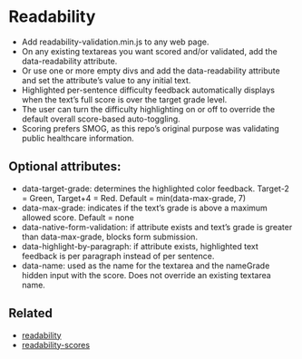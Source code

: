 # Readability

*   Add readability-validation.min.js to any web page.
*   On any existing textareas you want scored and/or validated,
    add the data-readability attribute.
*   Or use one or more empty divs and add the data-readability attribute
    and set the attribute’s value to any initial text.
*   Highlighted per-sentence difficulty feedback automatically displays when
    the text’s full score is over the target grade level.
*   The user can turn the difficulty highlighting on or off
    to override the default overall score-based auto-toggling.
*   Scoring prefers SMOG, as this repo’s original purpose was
    validating public healthcare information.

## Optional attributes:

*   data-target-grade: determines the highlighted color feedback.
    Target-2 = Green, Target+4 = Red.  Default = min(data-max-grade, 7)
*   data-max-grade: indicates if the text’s grade is above a
    maximum allowed score.  Default = none
*   data-native-form-validation: if attribute exists and text’s
    grade is greater than data-max-grade, blocks form submission.
*   data-highlight-by-paragraph: if attribute exists, highlighted text
    feedback is per paragraph instead of per sentence.
*   data-name: used as the name for the textarea and the nameGrade
    hidden input with the score.  Does not override an existing textarea name.

## Related

*   [readability](https://github.com/wooorm/readability)
*   [readability-scores](https://github.com/MichaelChambers/readability-scores)
